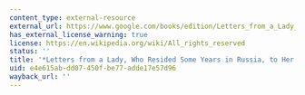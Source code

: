 ```yaml
---
content_type: external-resource
external_url: https://www.google.com/books/edition/Letters_from_a_Lady_who_Resided_Some_Yea/daYBAAAAQAAJ?hl=en&gbpv=1
has_external_license_warning: true
license: https://en.wikipedia.org/wiki/All_rights_reserved
status: ''
title: '*Letters from a Lady, Who Resided Some Years in Russia, to Her Friend in England*'
uid: e4e615ab-dd07-450f-be77-adde17e57d96
wayback_url: ''
---
```

